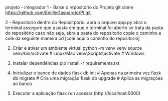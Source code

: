 projeto - integrador
1 - Baixe o repositório do Projeto
git clone https://github.com/EmillyGasparoto/PI.git

2 - Repositorio
dentro do Repositporio:
abra o arquivo app.py 
abra o terminal 
assegure que a pasta em que o terminal foi aberto se trata da pasta do repositório 
caso não seja, abra a pasta do repositorio copie o caminho e cole da seguinte maneira cd [cole aqui o caminho do repositorio]  

2. Criar e ativar um ambiente virtual
 python -m venv venv
source venv/bin/activate  # Linux/Mac
venv\Scripts\activate     # Windows

3. Instalar dependências
pip install -r requirements.txt

5. Inicializar o banco de dados
flask db init          # Apenas na primeira vez
flask db migrate       # Cria uma migração
flask db upgrade       # Aplica as migrações ao banco

6. Executar a aplicação
flask run
acessar (http://localhost:5000)
